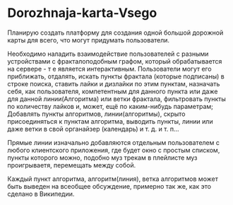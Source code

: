 # Dorozhnaja-karta-Vsego

Планирую создать платформу для создания одной большой дорожной карты для всего, что могут придумать пользователи.

Необходимо наладить взаимодействие пользователей с разными устройствами с фракталоподобным графом, который обрабатывается на сервере - т е является интерактивным. Пользователи могут его приближать, отдалять, искать пункты фрактала (которые подписаны) в строке поиска, ставить лайки и дизлайки по этим пунктам, назначать себя, как пользователя, компетентным для данного пункта или даже для данной линии(Алгоритма) или ветки фрактала, фильтровать пункты по количеству лайков и, может, ещё по каким-нибудь параметрам; Добавлять пункты алгоритмов, линии(алгоритмы), скрыто присоединяться к пунктам алгоритма, выводить пункты, линии или даже ветки в свой органайзер (календарь) и т. д. и т. п...

Прямые линии изначально добавляются отдельным пользователем с любого клиентского приложения, где будет окно с простым списком, пункты которого можно, подобно муз трекам в плейлисте муз проигрываетя, перемещать между собой.

Каждый пункт алгоритма, алгоритм(линия), ветка алгоритмов может быть выведен на всеобщее обсуждение, примерно так же, как это сделано в Википедии.
